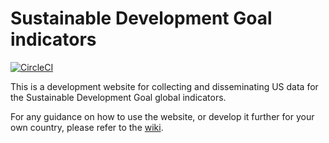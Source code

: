 # Sustainable Development Goal indicators

[![CircleCI](https://circleci.com/gh/GSA/sdg-indicators.svg?style=svg)](https://circleci.com/gh/GSA/sdg-indicators)

This is a development website for collecting and disseminating US data for the Sustainable Development Goal global indicators.

For any guidance on how to use the website, or develop it further for your own country, please refer to the [wiki](https://github.com/GSA/sdg-indicators/wiki).
